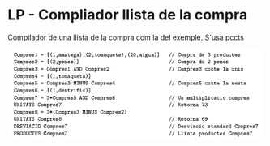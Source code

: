 LP - Compliador llista de la compra
=========


Compilador de una llista de la compra com la del exemple. S'usa pccts

![Screenshot of LP](lpCL.png "Screenshot of LP")

